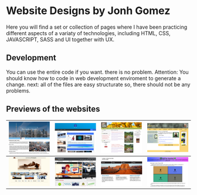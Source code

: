 # Website Designs by Jonh Gomez

Here you will find a set or collection of pages where I have been practicing different aspects of a variaty of technologies, including HTML, CSS, JAVASCRIPT, SASS and UI together with UX.

## Development

You can use the entire code if you want. there is no problem.
Attention: You should know how to code in web development enviroment to generate a change.
next: all of the files are easy structurate so, there should not be any problems.

## Previews of the websites

|[![Website-1](previews/web1.png)](https://rvjonh-web1.netlify.app/ "website-1")|[![Website-2](previews/web2.png)](https://rvjonh-web2.netlify.app/ "website-2")|[![Website-3](previews/web3.png)](https://rvjonh-web3.netlify.app/ "website-3")|[![Website-4](previews/web4.png)](https://rvjonh-web4.netlify.app/ "website-4")|
|---|---|---|---|
|[![Website-5](previews/web5.png)](https://rvjonh-web5.netlify.app/ "website-5")|[![Website-6](previews/web6.png)](https://rvjonh-web6.netlify.app/ "website-6")|[![Website-7](previews/web7.png)](https://rvjonh-web7.netlify.app/ "website-7")|[![Website-8](previews/web8.png)](https://rvjonh-web8.netlify.app/ "website-8")|
